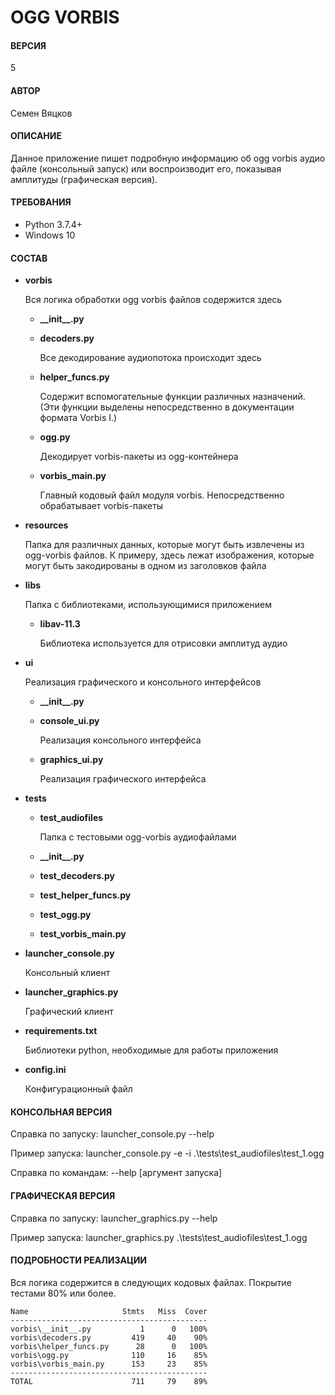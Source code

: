 # OGG VORBIS

#### ВЕРСИЯ

5
  
#### АВТОР

Семен Вяцков
    
#### ОПИСАНИЕ   

Данное приложение пишет подробную информацию об ogg vorbis аудио файле 
(консольный запуск) или воспроизводит его, показывая амплитуды (графическая 
версия).

#### ТРЕБОВАНИЯ

- Python 3.7.4+
- Windows 10

#### СОСТАВ

- **vorbis**
    
    Вся логика обработки ogg vorbis файлов содержится здесь
    
    - **\_\_init\_\_.py** 
        
    - **decoders.py** 
    
        Все декодирование аудиопотока происходит здесь 
        
    - **helper_funcs.py** 
    
        Содержит вспомогательные функции различных назначений. (Эти функции
        выделены непосредственно в документации формата Vorbis I.)
        
    - **ogg.py** 
        
        Декодирует vorbis-пакеты из ogg-контейнера
        
    - **vorbis_main.py** 
    
        Главный кодовый файл модуля vorbis. Непосредственно обрабатывает 
        vorbis-пакеты
        
- **resources**

    Папка для различных данных, которые могут быть извлечены из ogg-vorbis
    файлов. К примеру, здесь лежат изображения, которые могут быть закодированы
    в одном из заголовков файла
    
- **libs**
    
    Папка с библиотеками, использующимися приложением
    
    - **libav-11.3**
    
        Библиотека используется для отрисовки амплитуд аудио
    
- **ui**
    
    Реализация графического и консольного интерфейсов
    
    - **\_\_init\_\_.py**
    
    - **console_ui.py**
    
        Реализация консольного интерфейса
        
    - **graphics_ui.py**
    
        Реализация графического интерфейса

- **tests**

    - **test_audiofiles**
        
        Папка с тестовыми ogg-vorbis аудиофайлами

    - **\_\_init\_\_.py**
        
    - **test_decoders.py**
    
    - **test_helper_funcs.py** 
        
    - **test_ogg.py** 
        
    - **test_vorbis_main.py**
        
- **launcher_console.py** 

    Консольный клиент
    
- **launcher_graphics.py**

    Графический клиент

- **requirements.txt**

    Библиотеки python, необходимые для работы приложения
    
- **config.ini**

    Конфигурационный файл

#### КОНСОЛЬНАЯ ВЕРСИЯ
    
Справка по запуску: launcher_console.py --help

Пример запуска: 
    launcher_console.py -e -i .\tests\test_audiofiles\test_1.ogg 

Справка по командам: --help [аргумент запуска]

#### ГРАФИЧЕСКАЯ ВЕРСИЯ

Справка по запуску: launcher_graphics.py --help

Пример запуска: launcher_graphics.py .\tests\test_audiofiles\test_1.ogg

#### ПОДРОБНОСТИ РЕАЛИЗАЦИИ

Вся логика содержится в следующих кодовых файлах. Покрытие тестами 80% 
или более.
```
Name                     Stmts   Miss  Cover
--------------------------------------------
vorbis\__init__.py           1      0   100%
vorbis\decoders.py         419     40    90%
vorbis\helper_funcs.py      28      0   100%
vorbis\ogg.py              110     16    85%
vorbis\vorbis_main.py      153     23    85%
--------------------------------------------
TOTAL                      711     79    89%
```
